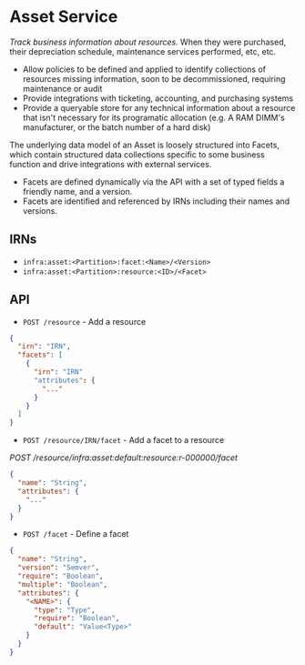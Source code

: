 Asset Service
=============

_Track business information about resources._ When they were purchased, their depreciation schedule, maintenance services performed, etc, etc.

* Allow policies to be defined and applied to identify collections of resources missing information,
soon to be decommissioned, requiring maintenance or audit
* Provide integrations with ticketing, accounting, and purchasing systems
* Provide a queryable store for any technical information about a resource that isn't necessary for its programatic allocation (e.g. A RAM DIMM's manufacturer, or the batch number of a hard disk)

The underlying data model of an Asset is loosely structured into Facets, which contain structured data collections specific to some business function and drive integrations with external services.

* Facets are defined dynamically via the API with a set of typed fields a friendly name, and a version.
* Facets are identified and referenced by IRNs including their names and versions.

## IRNs

* `infra:asset:<Partition>:facet:<Name>/<Version>`
* `infra:asset:<Partition>:resource:<ID>/<Facet>`

## API

* `POST /resource` - Add a resource

```json
{
  "irn": "IRN",
  "facets": [
    {
      "irn": "IRN"
      "attributes": {
        "..."
      }
    }
  ]
}
```

* `POST /resource/IRN/facet` - Add a facet to a resource

_POST /resource/infra:asset:default:resource:r-000000/facet_

```json
{
  "name": "String",
  "attributes": {
    "..."
  }
}
```

* `POST /facet` - Define a facet

```json
{
  "name": "String",
  "version": "Semver",
  "require": "Boolean",
  "multiple": "Boolean",
  "attributes": {
    "<NAME>": {
      "type": "Type",
      "require": "Boolean",
      "default": "Value<Type>"
    }
  }
}
```
